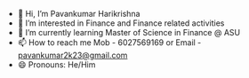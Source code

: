 - 👋 Hi, I’m Pavankumar Harikrishna
- 👀 I’m interested in Finance and Finance related activities
- 🌱 I’m currently learning Master of Science in Finance @ ASU
- 📫 How to reach me Mob - 6027569169 or Email - pavankumar2k23@gmail.com
- 😄 Pronouns: He/Him

<!---
Pavk2k/Pavk2k is a ✨ special ✨ repository because its `README.md` (this file) appears on your GitHub profile.
You can click the Preview link to take a look at your changes.
--->
